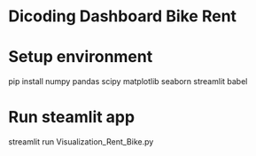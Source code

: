 # Dicoding Dashboard Bike Rent

# Setup environment

pip install numpy pandas scipy matplotlib seaborn
streamlit babel

# Run steamlit app

streamlit run Visualization_Rent_Bike.py
